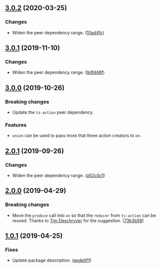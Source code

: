 <a name="3.0.2"></a>
## [3.0.2](https://github.com/cartant/ts-action/compare/v3.0.1-ts-action-immer...v3.0.2-ts-action-immer) (2020-03-25)

### Changes

* Widen the peer dependency range. ([10ad4fc](https://github.com/cartant/ts-action/commit/10ad4fc))

<a name="3.0.1"></a>
## [3.0.1](https://github.com/cartant/ts-action/compare/v3.0.0-ts-action-immer...v3.0.1-ts-action-immer) (2019-11-10)

### Changes

* Widen the peer dependency range. ([9dfd48f](https://github.com/cartant/ts-action/commit/9dfd48f))

<a name="3.0.0"></a>
## [3.0.0](https://github.com/cartant/ts-action/compare/v2.0.1-ts-action-immer...v3.0.0-ts-action-immer) (2019-10-26)

### Breaking changes

* Update the `ts-action` peer dependency.

### Features

* `union` can be used to pass more that three action creators to `on`.

<a name="2.0.1"></a>
## [2.0.1](https://github.com/cartant/ts-action/compare/v2.0.0-ts-action-immer...v2.0.1-ts-action-immer) (2019-09-26)

### Changes

* Widen the peer dependency range. ([a52c0c1](https://github.com/cartant/ts-action/commit/a52c0c1))

<a name="2.0.0"></a>
## [2.0.0](https://github.com/cartant/ts-action/compare/v1.0.1-ts-action-immer...v2.0.0-ts-action-immer) (2019-04-29)

### Breaking changes

* Move the `produce` call into `on` so that the `reducer` from `ts-action` can be reused. Thanks to [Tim Deschryver](https://github.com/timdeschryver) for the suggestion. ([73b3b59](https://github.com/cartant/ts-action/commit/73b3b59))

<a name="1.0.1"></a>
## [1.0.1](https://github.com/cartant/ts-action/compare/v1.0.0-ts-action-immer...v1.0.1-ts-action-immer) (2019-04-25)

### Fixes

* Update package description. ([eede0f1](https://github.com/cartant/ts-action/commit/eede0f1))